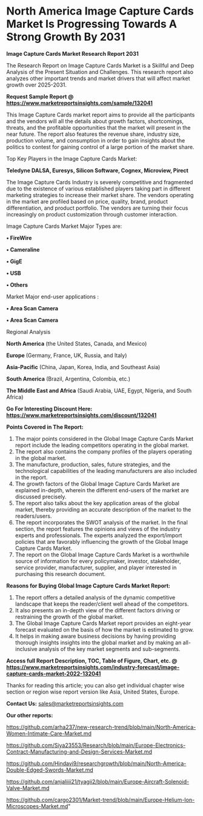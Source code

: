 # North America Image Capture Cards Market Is Progressing Towards A Strong Growth By 2031

<strong>Image Capture Cards Market Research Report 2031</strong>

The Research Report on Image Capture Cards Market is a Skillful and Deep Analysis of the Present Situation and Challenges. This research report also analyzes other important trends and market drivers that will affect market growth over 2025-2031.

<strong>Request Sample Report @ <a href=https://www.marketreportsinsights.com/sample/132041>https://www.marketreportsinsights.com/sample/132041</a></strong>

This Image Capture Cards market report aims to provide all the participants and the vendors will all the details about growth factors, shortcomings, threats, and the profitable opportunities that the market will present in the near future. The report also features the revenue share, industry size, production volume, and consumption in order to gain insights about the politics to contest for gaining control of a large portion of the market share.

Top Key Players in the Image Capture Cards Market:

<strong>Teledyne DALSA, Euresys, Silicon Software, Cognex, Microview, Pirect</strong>

The Image Capture Cards Industry is severely competitive and fragmented due to the existence of various established players taking part in different marketing strategies to increase their market share. The vendors operating in the market are profiled based on price, quality, brand, product differentiation, and product portfolio. The vendors are turning their focus increasingly on product customization through customer interaction.

Image Capture Cards Market Major Types are:

<strong>• FireWire

• Cameraline

• GigE

• USB

• Others</strong>

Market Major end-user applications :

<strong>• Area Scan Camera

• Area Scan Camera</strong>

Regional Analysis

</u><strong><b>North America</b></strong> (the United States, Canada, and Mexico)

<strong><b>Europe </b></strong>(Germany, France, UK, Russia, and Italy)

<strong><b>Asia-Pacific</b></strong> (China, Japan, Korea, India, and Southeast Asia)

<strong><b>South America</b></strong> (Brazil, Argentina, Colombia, etc.)

<strong><b>The Middle East and Africa</b></strong> (Saudi Arabia, UAE, Egypt, Nigeria, and South Africa)

<strong>Go For Interesting Discount Here: <a href=https://www.marketreportsinsights.com/discount/132041>https://www.marketreportsinsights.com/discount/132041</a></strong>

<strong>Points Covered in The Report:</strong>
<ol>
  <li>The major points considered in the Global Image Capture Cards Market report include the leading competitors operating in the global market.</li>
  <li>The report also contains the company profiles of the players operating in the global market.</li>
  <li>The manufacture, production, sales, future strategies, and the technological capabilities of the leading manufacturers are also included in the report.</li>
  <li>The growth factors of the Global Image Capture Cards Market are explained in-depth, wherein the different end-users of the market are discussed precisely.</li>
  <li>The report also talks about the key application areas of the global market, thereby providing an accurate description of the market to the readers/users.</li>
  <li>The report incorporates the SWOT analysis of the market. In the final section, the report features the opinions and views of the industry experts and professionals. The experts analyzed the export/import policies that are favorably influencing the growth of the Global Image Capture Cards Market.</li>
  <li>The report on the Global Image Capture Cards Market is a worthwhile source of information for every policymaker, investor, stakeholder, service provider, manufacturer, supplier, and player interested in purchasing this research document.</li>
</ol>
<strong>Reasons for Buying Global Image Capture Cards Market Report:</strong>

<ol>
  <li>The report offers a detailed analysis of the dynamic competitive landscape that keeps the reader/client well ahead of the competitors.</li>
  <li>It also presents an in-depth view of the different factors driving or restraining the growth of the global market.</li>
  <li>The Global Image Capture Cards Market report provides an eight-year forecast evaluated on the basis of how the market is estimated to grow.</li>
  <li>It helps in making aware business decisions by having providing thorough insights insights into the global market and by making an all-inclusive analysis of the key market segments and sub-segments.</li>
</ol>
<strong>Access full Report Description, TOC, Table of Figure, Chart, etc. @ <a href=https://www.marketreportsinsights.com/industry-forecast/image-capture-cards-market-2022-132041>https://www.marketreportsinsights.com/industry-forecast/image-capture-cards-market-2022-132041</a></strong>


Thanks for reading this article; you can also get individual chapter wise section or region wise report version like Asia, United States, Europe.

<strong>Contact Us:</strong>
sales@marketreportsinsights.com

<strong>Our other reports:</strong>

<a href=https://github.com/arha237/new-research-trend/blob/main/North-America-Women-Intimate-Care-Market.md>https://github.com/arha237/new-research-trend/blob/main/North-America-Women-Intimate-Care-Market.md</a>

<a href=https://github.com/Siya23553/Research/blob/main/Europe-Electronics-Contract-Manufacturing-and-Design-Services-Market.md>https://github.com/Siya23553/Research/blob/main/Europe-Electronics-Contract-Manufacturing-and-Design-Services-Market.md</a>

<a href=https://github.com/Hindavi9/researchgrowth/blob/main/North-America-Double-Edged-Swords-Market.md>https://github.com/Hindavi9/researchgrowth/blob/main/North-America-Double-Edged-Swords-Market.md</a>

<a href=https://github.com/anjaliiii21/tyagii2/blob/main/Europe-Aircraft-Solenoid-Valve-Market.md>https://github.com/anjaliiii21/tyagii2/blob/main/Europe-Aircraft-Solenoid-Valve-Market.md</a>

<a href=https://github.com/cargo2301/Market-trend/blob/main/Europe-Helium-Ion-Microscopes-Market.md>https://github.com/cargo2301/Market-trend/blob/main/Europe-Helium-Ion-Microscopes-Market.md</a>"
